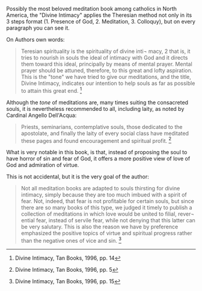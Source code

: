 Possibly the most beloved meditation book among catholics in North America, the "Divine Intimacy" applies the Theresian method not only in its 3 steps format (1. Presence of God, 2. Meditation, 3. Colloquy), but on every paragraph you can see it.

On Authors own words:

> Teresian spirituality is the spirituality of divine inti¬ macy, 2 that is, it tries to nourish in souls the ideal of intimacy with God and it directs them toward this ideal, principally by means of mental prayer.   Mental prayer should be attuned, therefore, to this great and lofty aspiration. This is the "tone" we have tried to give our meditations, and the title, Divine Intimacy, indicates our intention to help souls as far as possible to attain this great end. [^1]

Although the *tone* of meditations are, many times suiting the consacreted souls, it is nevertheless recommended to all, including laity, as noted by Cardinal Angello Dell'Acqua:

> Priests, seminarians, contemplative souls, those dedicated to the apostolate, and finally the laity of every social class have meditated these pages and found encouragement and spiritual profit. [^2]

What is very notable in this book, is that, instead of proposing the soul to have horror of sin and fear of God, it offers a more positive view of love of God and admiration of virtue. 

This is not accidental, but it is the very goal of the author:

> Not all meditation books are adapted to souls thirsting for divine intimacy, simply because they are too much imbued with a spirit of fear. Not, indeed, that fear is not profitable for certain souls, but since there are so many books of this type, we judged it timely to publish a collection of meditations in which love would be united to filial, rever¬ ential fear, instead of servile fear, while not denying that this latter can be very salutary. This is also the reason we have by preference emphasized the positive topics of virtue and spiritual progress rather than the negative ones of vice and sin. [^3]

[^1]: Divine Intimacy, Tan Books, 1996, pp. 14
[^2]: Divine Intimacy, Tan Books, 1996, pp. 5
[^3]: Divine Intimacy, Tan Books, 1996, pp. 15


